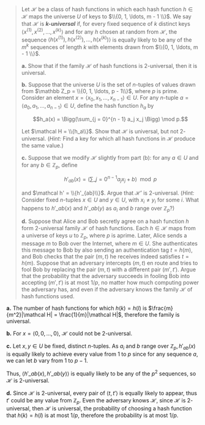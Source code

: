 > Let $\mathcal H$ be a class of hash functions in which each hash function $h \in \mathcal H$ maps the universe $U$ of keys to $\\{0, 1, \ldots, m - 1 \\}$. We say that $\mathcal H$ is **_k-universal_** if, for every fixed sequence of $k$ distinct keys $\langle x^{(1)}, x^{(2)}, \ldots, x^{(k)} \rangle$ and for any $h$ chosen at random from $\mathcal H$, the sequence $\langle h(x^{(1)}), h(x^{(2)}), \ldots, h(x^{(k)}) \rangle$ is equally likely to be any of the $m^k$ sequences of length $k$ with elements drawn from $\\{0, 1, \ldots, m - 1 \\}$.
>
> **a.** Show that if the family $\mathcal H$ of hash functions is $2$-universal, then it is universal.
>
> **b.** Suppose that the universe $U$ is the set of $n$-tuples of values drawn from $\mathbb Z_p = \\{0, 1, \ldots, p - 1\\}$, where $p$ is prime. Consider an element $x = \langle x_0, x_1, \ldots, x_{n - 1} \rangle \in U$. For any $n$-tuple $a = \langle a_0, a_1, \ldots, a_{n - 1} \rangle \in U$, define the hash function $h_a$ by
>
> $$h_a(x) = \Bigg(\sum_{j = 0}^{n - 1} a_j x_j \Bigg) \mod p.$$
>
> Let $\mathcal H = \\{h_a\\}$. Show that $\mathcal H$ is universal, but not $2$-universal. ($\textit{Hint:}$ Find a key for which all hash functions in $\mathcal H$ produce the same value.)
>
> **c.** Suppose that we modify $\mathcal H$ slightly from part (b): for any $a \in U$ and for any $b \in \mathbb Z_p$, define
>
> $$h'_{ab}(x) = \Bigg(\sum\_{j = 0}^{n - 1} a_j x_j + b \Bigg) \mod p$$
>
> and $\mathcal h' = \\{h'_{ab}\\}$. Argue that $\mathcal H'$ is $2$-universal. ($\textit{Hint:}$ Consider fixed $n$-tuples $x \in U$ and $y \in U$, with $x_i \ne y_i$ for some $i$. What happens to $h'\_{ab}(x)$ and $h'\_{ab}(y)$ as $a_i$ and $b$ range over $\mathbb Z_p$?)
>
> **d.** Suppose that Alice and Bob secretly agree on a hash function $h$ form $2$-universal family $\mathcal H$ of hash functions. Each $h \in \mathcal H$ maps from a universe of keys $u$ to $\mathbb Z_p$, where $p$ is aprime. Later, Alice sends a message $m$ to Bob over the Internet, where $m \in U$. She authenticates this message to Bob by also sending an authentication tag $t = h(m)$, and Bob checks that the pair $(m, t)$ he receives indeed satisfies $t = h(m)$. Suppose that an adversary intercepts $(m, t)$ en route and tries to fool Bob by replacing the pair $(m, t)$ with a different pair $(m', t')$. Argue that the probability that the adversary succeeds in fooling Bob into accepting $(m', t')$ is at most $1 / p$, no matter how much computing power the adversary has, and even if the adversary knows the family $\mathcal H$ of hash functions used.

**a.** The number of hash functions for which $h(k) = h(l)$ is $\frac{m}{m^2}|\mathcal H| = \frac{1}{m}|\mathcal H|$, therefore the family is universal.

**b.** For $x = \langle 0, 0, \ldots, 0 \rangle$, $\mathcal H$ could not be $2$-universal.

**c.** Let $x, y \in U$ be fixed, distinct $n$-tuples. As $a_i$ and $b$ range over $\mathbb Z_p, h'_{ab}(x)$ is equally likely to achieve every value from $1$ to $p$ since for any sequence $a$, we can let $b$ vary from $1$ to $p - 1$.

Thus, $\langle h'\_{ab}(x), h'\_{ab}(y) \rangle$ is equally likely to be any of the $p^2$ sequences, so $\mathcal H$ is $2$-universal.

**d.** Since $\mathcal H$ is $2$-universal, every pair of $\langle t, t' \rangle$ is equally likely to appear, thus $t'$ could be any value from $\mathbb Z_p$. Even the adversary knows $\mathcal H$, since $\mathcal H$ is $2$-universal, then $\mathcal H$ is universal, the probability of choosing a hash function that $h(k) = h(l)$ is at most $1 / p$, therefore the probability is at most $1 / p$.
